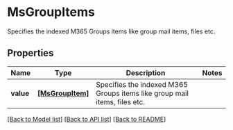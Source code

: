 # MsGroupItems

Specifies the indexed M365 Groups items like group mail items, files etc.

## Properties
Name | Type | Description | Notes
------------ | ------------- | ------------- | -------------
**value** | [**[MsGroupItem]**](MsGroupItem.md) | Specifies the indexed M365 Groups items like group mail items, files etc. | 

[[Back to Model list]](../README.md#documentation-for-models) [[Back to API list]](../README.md#documentation-for-api-endpoints) [[Back to README]](../README.md)



